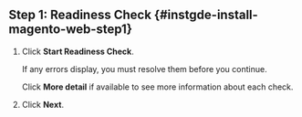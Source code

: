 ## Step 1: Readiness Check   {#instgde-install-magento-web-step1}

1. Click **Start Readiness Check**.

   If any errors display, you must resolve them before you continue.

   Click **More detail** if available to see more information about each check.

2. Click **Next**.
